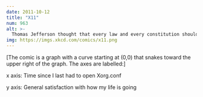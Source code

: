 ```yaml
---
date: 2011-10-12
title: "X11"
num: 963
alt: >-
  Thomas Jefferson thought that every law and every constitution should be torn down and rewritten from scratch every nineteen years--which means X is overdue.
img: https://imgs.xkcd.com/comics/x11.png
---
```

[The comic is a graph with a curve starting at (0,0) that snakes toward the upper right of the graph. The axes are labelled:]

x axis: Time since I last had to open Xorg.conf

y axis: General satisfaction with how my life is going